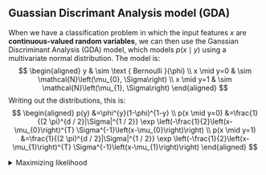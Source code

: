 ## Guassian Discrimant Analysis model (GDA)
When we have a classification problem in which the input features $x$ are **continuous-valued random variables**, we can then use the Ganssian Discriminant Analysis (GDA) model, which models $p(x \mid y)$ using a multivariate normal distribution. The model is:
$$
\begin{aligned}
y & \sim \text { Bernoulli }(\phi) \\
x \mid y=0 & \sim \mathcal{N}\left(\mu_{0}, \Sigma\right) \\
x \mid y=1 & \sim \mathcal{N}\left(\mu_{1}, \Sigma\right)
\end{aligned}
$$
Writing out the distributions, this is:
$$
\begin{aligned}
p(y) &=\phi^{y}(1-\phi)^{1-y} \\
p(x \mid y=0) &=\frac{1}{(2 \pi)^{d / 2}|\Sigma|^{1 / 2}} \exp \left(-\frac{1}{2}\left(x-\mu_{0}\right)^{T} \Sigma^{-1}\left(x-\mu_{0}\right)\right) \\
p(x \mid y=1) &=\frac{1}{(2 \pi)^{d / 2}|\Sigma|^{1 / 2}} \exp \left(-\frac{1}{2}\left(x-\mu_{1}\right)^{T} \Sigma^{-1}\left(x-\mu_{1}\right)\right)
\end{aligned}
$$
<details>
<summary>Maximizing likelihood</summary>

Here, the parameters of our model are $\phi, \Sigma, \mu_{0}$ and $\mu_{1}$. (Note that while there're two different mean vectors $\mu_{0}$ and $\mu_{1}$, this model is usually applied using only one covariance matrix $\Sigma$.) The log-likelihood of the data is given by
$$
\begin{aligned}
\ell\left(\phi, \mu_{0}, \mu_{1}, \Sigma\right) &=\log \prod_{i=1}^{n} p\left(x^{(i)}, y^{(i)} ; \phi, \mu_{0}, \mu_{1}, \Sigma\right) \\
&=\log \prod_{i=1}^{n} p\left(x^{(i)} \mid y^{(i)} ; \mu_{0}, \mu_{1}, \Sigma\right) p\left(y^{(i)} ; \phi\right)
\end{aligned}
$$
By maximizing $\ell$ with respect to the parameters, we find the maximum likelihood estimate of the parameters to be:  

$$
\begin{aligned}
\phi &=\frac{1}{n} \sum\_{i=1}^{n} 1\lbrace\{y^{(i)}=1\rbrace\} \\
\mu\_{0} &=\frac{\sum\_{i-1}^{n} 1\lbrace\{y^{(i)}=0\rbrace\} x^{(i)}}{\sum\_{i=1}^{n} 1\lbrace\{y^{(i)}=0\rbrace\}} \\
\mu\_{1} &=\frac{\sum\_{i=1}^{n} 1\lbrace\{y^{(i)}=1\rbrace\} x^{(i)}}{\sum\_{i=1}^{n} 1\lbrace\{y^{(i)}=1\rbrace\}} \\
\Sigma &=\frac{1}{n} \sum\_{i=1}^{n}(x^{(i)}-\mu\_{y(i)})(x^{(i)}-\mu\_{y}(i))^{T} .
\end{aligned}
$$
  
  </details>


